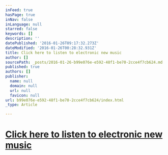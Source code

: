 ```yaml
---
inFeed: true
hasPage: true
inNav: false
inLanguage: null
starred: false
keywords: []
description: ''
datePublished: '2016-01-26T09:17:32.273Z'
dateModified: '2016-01-26T00:28:32.931Z'
title: Click here to listen to electronic new music
author: []
sourcePath: _posts/2016-01-26-b99e076e-e592-48f1-be70-2cce4f7cb624.md
published: true
authors: []
publisher:
  name: null
  domain: null
  url: null
  favicon: null
url: b99e076e-e592-48f1-be70-2cce4f7cb624/index.html
_type: Article

---
```

# [Click here to listen to electronic new music][0]

[0]: soundcloud.com/adam_phase